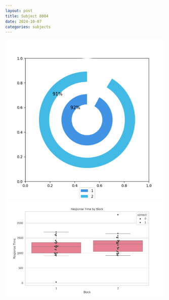 ```yaml
---
layout: post
title: Subject 8004
date: 2024-10-07
categories: subjects
---
```


![](data/8004/run-6/8004__acc_test.png)
![](data/8004/run-6/8004_rt.png)
